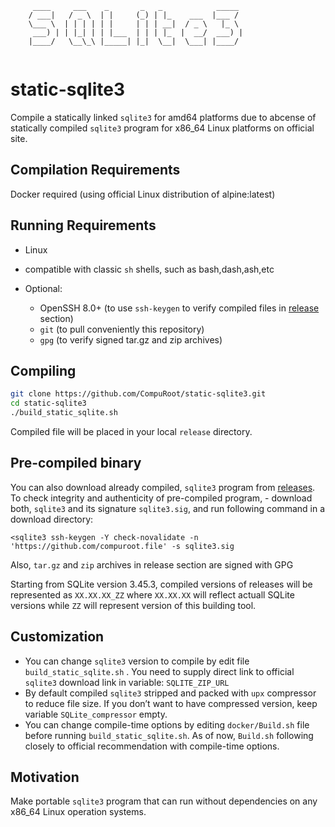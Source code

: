 ```
     ____     ___    _       _   _            _____
    / ___|   / _ \  | |     (_) | |_    ___  |___ /
    \___ \  | | | | | |     | | | __|  / _ \   |_ \
     ___) | | |_| | | |___  | | | |_  |  __/  ___) |
    |____/   \__\_\ |_____| |_|  \__|  \___| |____/
                                                    
```
# static-sqlite3

Compile a statically linked `sqlite3` for amd64 platforms due to abcense of statically compiled `sqlite3` program for x86_64 Linux platforms on official site.

## Compilation Requirements
Docker required (using official Linux distribution of alpine:latest)

## Running Requirements

- Linux
- compatible with classic `sh` shells, such as bash,dash,ash,etc

- Optional:
  - OpenSSH 8.0+ (to use `ssh-keygen` to verify compiled files in [release][1] section)
  - `git` (to pull conveniently this repository)
  - `gpg` (to verify signed tar.gz and zip archives)

## Compiling

```bash
git clone https://github.com/CompuRoot/static-sqlite3.git
cd static-sqlite3
./build_static_sqlite.sh
```
Compiled file will be placed in your local `release` directory.

## Pre-compiled binary

You can also download already compiled, `sqlite3` program from [releases][1].<br>
To check integrity and authenticity of pre-compiled program, - download both, `sqlite3` and its signature `sqlite3.sig`,
and run following command in a download directory:
```
<sqlite3 ssh-keygen -Y check-novalidate -n 'https://github.com/compuroot.file' -s sqlite3.sig
```
Also, `tar.gz` and `zip` archives in release section are signed with GPG

Starting from SQLite version 3.45.3, compiled versions of releases will be represented as `XX.XX.XX_ZZ` where `XX.XX.XX` will reflect actuall SQLite versions while `ZZ` will represent version of this building tool.

## Customization

- You can change `sqlite3` version to compile by edit file `build_static_sqlite.sh` . You need to supply direct link to official `sqlite3` download link in variable: `SQLITE_ZIP_URL`
- By default compiled `sqlite3` stripped and packed with `upx` compressor to reduce file size. If you don’t want to have compressed version, keep variable `SQLite_compressor` empty.
- You can change compile-time options by editing `docker/Build.sh` file before running `build_static_sqlite.sh`. As of now, `Build.sh` following closely to official recommendation with compile-time options.

## Motivation

Make portable `sqlite3` program that can run without dependencies on any x86_64 Linux operation systems.


[1]: https://github.com/CompuRoot/static-sqlite3/releases
